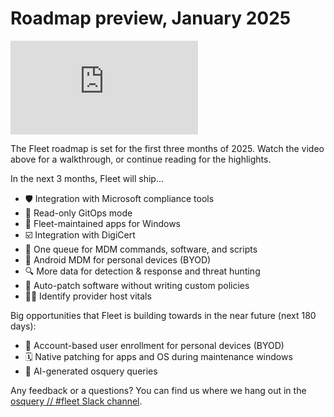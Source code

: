 # Roadmap preview, January 2025

<div purpose="embedded-content">
   <iframe src="https://www.youtube.com/embed/G5W5pjzOfVM?si=Vr8cK2sEIQ3ZrLaq" frameborder="0" allowfullscreen></iframe>
</div>

The Fleet roadmap is set for the first three months of 2025. Watch the video above for a walkthrough, or continue reading for the highlights.

In the next 3 months, Fleet will ship...
- 🛡️ Integration with Microsoft compliance tools
- 🦾 Read-only GitOps mode
- 💝 Fleet-maintained apps for Windows
- ☑️ Integration with DigiCert
- 🎡 One queue for MDM commands, software, and scripts
- 📱 Android MDM for personal devices (BYOD)
- 🔍 More data for detection & response and threat hunting
- 🔄 Auto-patch software without writing custom policies
- 🧑‍💼 Identify provider host vitals

Big opportunities that Fleet is building towards in the near future (next 180 days):
- 🍏 Account-based user enrollment for personal devices (BYOD)
- 🗓️ Native patching for apps and OS during maintenance windows
- 🤖 AI-generated osquery queries

Any feedback or a questions? You can find us where we hang out in the [osquery // #fleet Slack channel](https://chat.osquery.io/c/fleet).

<meta name="category" value="announcements">
<meta name="authorFullName" value="Noah Talerman">
<meta name="authorGitHubUsername" value="noahtalerman">
<meta name="publishedOn" value="2025-01-08">
<meta name="articleTitle" value="Roadmap preview, January 2025">
<meta name="description" value="The product improvements Fleet is currently working on and the 3 biggest open opportunities in the product in the near future.">
